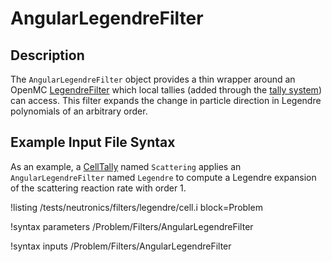 # AngularLegendreFilter

## Description

The `AngularLegendreFilter` object provides a thin wrapper around an OpenMC [LegendreFilter](https://docs.openmc.org/en/stable/pythonapi/generated/openmc.LegendreFilter.html) which local tallies (added through the [tally system](AddTallyAction.md)) can access. This filter expands the change in particle direction in Legendre polynomials of an arbitrary order.

## Example Input File Syntax

As an example, a [CellTally](CellTally.md) named `Scattering` applies an `AngularLegendreFilter` named `Legendre` to compute a Legendre expansion of
the scattering reaction rate with order 1.

!listing /tests/neutronics/filters/legendre/cell.i
  block=Problem

!syntax parameters /Problem/Filters/AngularLegendreFilter

!syntax inputs /Problem/Filters/AngularLegendreFilter
